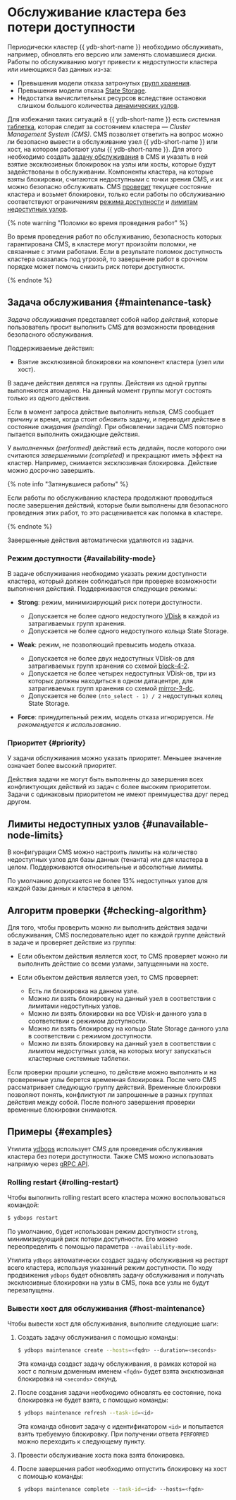 # Обслуживание кластера без потери доступности

Периодически кластер {{ ydb-short-name }} необходимо обслуживать, например, обновлять его версию или заменять сломавшиеся диски. Работы по обслуживанию могут привести к недоступности кластера или имеющихся баз данных из-за:

- Превышения модели отказа затронутых [групп хранения](../../concepts/glossary.md#storage-groups).
- Превышения модели отказа [State Storage](../../reference/configuration/index.md#domains-state).
- Недостатка вычислительных ресурсов вследствие остановки слишком большого количества [динамических узлов](../../concepts/glossary.md#dynamic-node).

Для избежания таких ситуаций в {{ ydb-short-name }} есть системная [таблетка](../../concepts/glossary.md#tablet), которая следит за состоянием кластера — *Cluster Management System (CMS)*. CMS позволяет ответить на вопрос можно ли безопасно вывести в обслуживание узел {{ ydb-short-name }} или хост, на котором работают узлы {{ ydb-short-name }}. Для этого необходимо создать [задачу обслуживания](#maintenance-task) в CMS и указать в ней взятие эксклюзивных блокировок на узлы или хосты, которые будут задействованы в обслуживании. Компоненты кластера, на которые взяты блокировки, считаются недоступными с точки зрения CMS, и их можно безопасно обслуживать. CMS [проверит](#checking-algorithm) текущее состояние кластера и возьмет блокировки, только если работы по обслуживанию соответствуют ограничениям [режима доступности](#availability-mode) и [лимитам недоступных узлов](#unavailable-node-limits).

{% note warning "Поломки во время проведения работ" %}

Во время проведения работ по обслуживанию, безопасность которых гарантирована CMS, в кластере могут произойти поломки, не связанные с этими работами. Если в результате поломок доступность кластера оказалась под угрозой, то завершение работ в срочном порядке может помочь снизить риск потери доступности.

{% endnote %}

## Задача обслуживания {#maintenance-task}

*Задача обслуживания* представляет собой набор *действий*, которые пользователь просит выполнить CMS для возможности проведения безопасного обслуживания.

Поддерживаемые действия:

- Взятие эксклюзивной блокировки на компонент кластера (узел или хост).

В задаче действия делятся на группы. Действия из одной группы выполняются атомарно. На данный момент группы могут состоять только из одного действия.

Если в момент запроса действие выполнить нельзя, CMS сообщает причину и время, когда стоит *обновить* задачу, и переводит действие в состояние *ожидания (pending)*. При обновлении задачи CMS повторно пытается выполнить ожидающие действия.

У *выполненных (performed)* действий есть дедлайн, после которого они считаются *завершенными (completed)* и прекращают иметь эффект на кластер. Например, снимается эксклюзивная блокировка. Действие можно досрочно завершить.

{% note info "Затянувшиеся работы" %}

Если работы по обслуживанию кластера продолжают проводиться после завершения действий, которые были выполнены для безопасного проведения этих работ, то это расценивается как поломка в кластере.

{% endnote %}

Завершенные действия автоматически удаляются из задачи.

### Режим доступности {#availability-mode}

В задаче обслуживания необходимо указать режим доступности кластера, который должен соблюдаться при проверке возможности выполнения действий. Поддерживаются следующие режимы:

- **Strong**: режим, минимизирующий риск потери доступности.
    - Допускается не более одного недоступного [VDisk](../../concepts/glossary.md#vdisk) в каждой из затрагиваемых групп хранения.
    - Допускается не более одного недоступного кольца State Storage.
- **Weak**: режим, не позволяющий превысить модель отказа.

  - Допускается не более двух недоступных VDisk-ов для затрагиваемых групп хранения со схемой [block-4-2](../../reference/configuration/index.md#reliability).
  - Допускается не более четырех недоступных VDisk-ов, три из которых должны находиться в одном датацентре, для затрагиваемых групп хранения со схемой [mirror-3-dc](../../reference/configuration/index.md#reliability).
  - Допускается не более `(nto_select - 1) / 2` недоступных колец State Storage.

- **Force**: принудительный режим, модель отказа игнорируется. *Не рекомендуется к использованию*.

### Приоритет {#priority}

У задачи обслуживания можно указать приоритет. Меньшее значение означает более высокий приоритет.

Действия задачи не могут быть выполнены до завершения всех конфликтующих действий из задач с более высоким приоритетом. Задачи с одинаковым приоритетом не имеют преимущества друг перед другом.

## Лимиты недоступных узлов {#unavailable-node-limits}

В конфигурации CMS можно настроить лимиты на количество недоступных узлов для базы данных (тенанта) или для кластера в целом. Поддерживаются относительные и абсолютные лимиты.

По умолчанию допускается не более 13% недоступных узлов для каждой базы данных и кластера в целом.

## Алгоритм проверки {#checking-algorithm}

Для того, чтобы проверить можно ли выполнить действия задачи обслуживания, CMS последовательно идет по каждой группе действий в задаче и проверяет действие из группы:

- Если объектом действия является хост, то CMS проверяет можно ли выполнить действие со всеми узлами, запущенными на хосте.
- Если объектом действия является узел, то CMS проверяет:

  - Есть ли блокировка на данном узле.
  - Можно ли взять блокировку на данный узел в соответствии с лимитами недоступных узлов.
  - Можно ли взять блокировки на все VDisk-и данного узла в соответствии с режимом доступности.
  - Можно ли взять блокировку на кольцо State Storage данного узла в соответствии с режимом доступности.
  - Можно ли взять блокировку на данный узел в соответствии с лимитом недоступных узлов, на которых могут запускаться кластерные системные таблетки.

Если проверки прошли успешно, то действие можно выполнить и на проверенные узлы берется временная блокировка. После чего CMS рассматривает следующую группу действий. Временные блокировки позволяют понять, конфликтуют ли запрошенные в разных группах действия между собой. После полного завершения проверки временные блокировки снимаются.

## Примеры {#examples}

Утилита [ydbops](../../reference/ydbops/index.md) использует CMS для проведения обслуживания кластера без потери доступности. Также CMS можно использовать напрямую через [gRPC API](https://github.com/ydb-platform/ydb/blob/main/ydb/public/api/grpc/draft/ydb_maintenance_v1.proto).

### Rolling restart {#rolling-restart}

Чтобы выполнить rolling restart всего кластера можно воспользоваться командой:

```bash
$ ydbops restart
```

По умолчанию, будет использован режим доступности `strong`, минимизирующий риск потери доступности. Его можно переопределить с помощью параметра `--availability-mode`.

Утилита `ydbops` автоматически создаст задачу обслуживания на рестарт всего кластера, используя указанный режим доступности. По ходу продвижения `ydbops` будет обновлять задачу обслуживания и получать эксклюзивные блокировки на узлы в CMS, пока все узлы не будут перезапущены.

### Вывести хост для обслуживания {#host-maintenance}

Чтобы вывести хост для обслуживания, выполните следующие шаги:

1. Cоздать задачу обслуживания с помощью команды:

    ```bash
    $ ydbops maintenance create --hosts=<fqdn> --duration=<seconds>
    ```

    Эта команда создаст задачу обслуживания, в рамках которой на хост с полным доменным именем `<fqdn>` будет взята эксклюзивная блокировка на `<seconds>` секунд.
2. После создания задачи необходимо обновлять ее состояние, пока блокировка не будет взята, с помощью команды:

    ```bash
    $ ydbops maintenance refresh --task-id=<id>
    ```

    Эта команда обновит задачу с идентификатором `<id>` и попытается взять требуемую блокировку. При получении ответа `PERFORMED` можно переходить к следующему пункту.
3. Провести обслуживание хоста пока взята блокировка.
4. После завершения работ необходимо отпустить блокировку на хост с помощью команды:

    ```bash
    $ ydbops maintenance complete --task-id=<id> --hosts=<fqdn>
    ```
